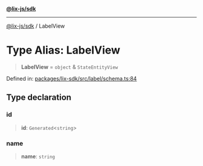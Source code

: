 [**@lix-js/sdk**](../README.md)

***

[@lix-js/sdk](../README.md) / LabelView

# Type Alias: LabelView

> **LabelView** = `object` & `StateEntityView`

Defined in: [packages/lix-sdk/src/label/schema.ts:84](https://github.com/opral/monorepo/blob/fb8153a2c5d4710eaaabf056fe653be88060a185/packages/lix-sdk/src/label/schema.ts#L84)

## Type declaration

### id

> **id**: `Generated`\<`string`\>

### name

> **name**: `string`
